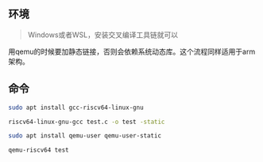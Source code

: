 ## 环境

> Windows或者WSL，安装交叉编译工具链就可以

用qemu的时候要加静态链接，否则会依赖系统动态库。这个流程同样适用于arm架构。

## 命令

```sh
sudo apt install gcc-riscv64-linux-gnu

riscv64-linux-gnu-gcc test.c -o test -static

sudo apt install qemu-user qemu-user-static

qemu-riscv64 test
```